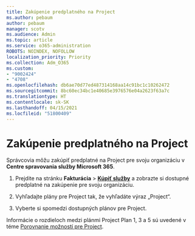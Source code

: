 ```yaml
---
title: Zakúpenie predplatného na Project
ms.author: pebaum
author: pebaum
manager: scotv
ms.audience: Admin
ms.topic: article
ms.service: o365-administration
ROBOTS: NOINDEX, NOFOLLOW
localization_priority: Priority
ms.collection: Adm_O365
ms.custom:
- "9002424"
- "4708"
ms.openlocfilehash: db6ae70d77ed487314168aa14c91bc1c10262472
ms.sourcegitcommit: 8bc60ec34bc1e40685e3976576e04a2623f63a7c
ms.translationtype: HT
ms.contentlocale: sk-SK
ms.lasthandoff: 04/15/2021
ms.locfileid: "51800409"
---
```

# <a name="purchase-project-subscription"></a>Zakúpenie predplatného na Project

Správcovia môžu zakúpiť predplatné na Project pre svoju organizáciu v **Centre spravovania služby Microsoft 365**.

1. Prejdite na stránku **Fakturácia** > **[Kúpiť služby](https://admin.microsoft.com/AdminPortal/Home?adminportal=1&msCV=%2BbOQtMNsz0ei8f5z.0.36#/catalog)** a zobrazte si dostupné predplatné na zakúpenie pre svoju organizáciu.

2. Vyhľadajte plány pre Project tak, že vyhľadáte výraz „Project“.

3. Vyberte si spomedzi dostupných plánov pre Project.

Informácie o rozdieloch medzi plánmi Project Plan 1, 3 a 5 sú uvedené v téme [Porovnanie možností pre Project](https://products.office.com/project/compare-microsoft-project-management-software?tab=1&OCID=AID2000748_SEM_5j2j5X4B&MarinID=5j2j5X4B|78821275986631|%2Bproject%20%2Bo365|bb|c||1261139959949905|kwd-78821311481635:loc-190&lnkd=Bing_O365SMB_App&msclkid=185eccc165db1d3da290924720afcaa4&ef_id=XoY8vgAAAUTu0Bj8:20200402200513:s).
